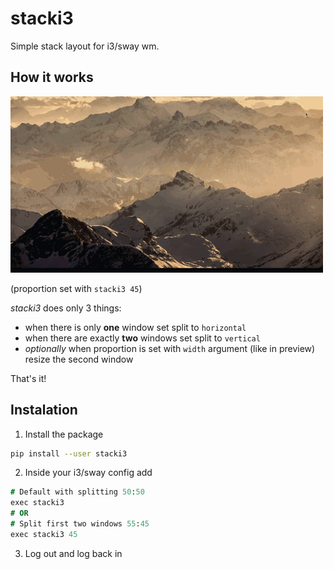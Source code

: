 # stacki3

Simple stack layout for i3/sway wm.

## How it works

![Preview](./preview.gif)

(proportion set with `stacki3 45`)

_stacki3_ does only 3 things:

- when there is only **one** window set split to `horizontal`
- when there are exactly **two** windows set split to `vertical`
- _optionally_ when proportion is set with `width` argument (like in preview) resize the second window

That's it!

## Instalation

1. Install the package

```bash
pip install --user stacki3
```

2. Inside your i3/sway config add

```i3
# Default with splitting 50:50
exec stacki3
# OR
# Split first two windows 55:45
exec stacki3 45
```

3. Log out and log back in
